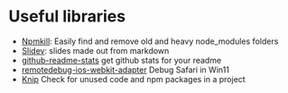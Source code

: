 # Useful libraries

- [Npmkill](https://npkill.js.org/): Easily find and remove old and heavy node_modules folders
- [Slidev](https://sli.dev/): slides made out from markdown
- [github-readme-stats](https://github.com/anuraghazra/github-readme-stats) get github stats for your readme
- [remotedebug-ios-webkit-adapter](https://washamdev.com/debug-a-website-in-ios-safari-on-windows/) Debug Safari in Win11
- [Knip](https://knip.dev/) Check for unused code and npm packages in a project
